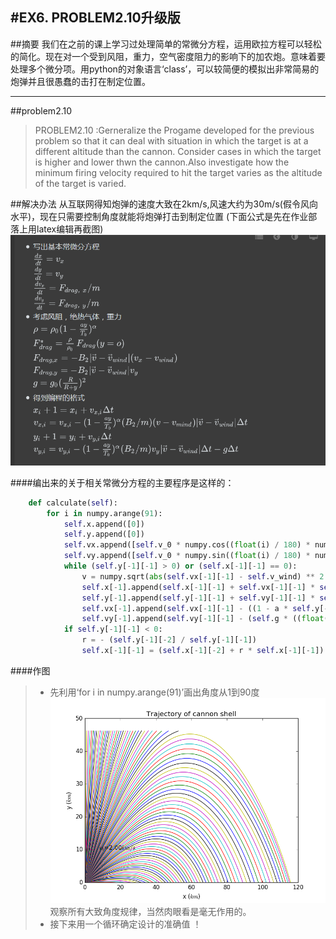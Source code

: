 #EX6. PROBLEM2.10升级版
------
##摘要
我们在之前的课上学习过处理简单的常微分方程，运用欧拉方程可以轻松的简化。现在对一个受到风阻，重力，空气密度阻力的影响下的加农炮。意味着要处理多个微分项。用python的对象语言‘class’，可以较简便的模拟出非常简易的炮弹并且很愚蠢的击打在制定位置。

------
##problem2.10
>PROBLEM2.10 :Gerneralize the Progame developed for the previous problem so that it can deal with situation in which the target is at a different altitude than the cannon.
Consider cases in which the target is higher and lower thwn the cannon.Also investigate how the minimum firing velocity required to hit the target varies as the altitude of the target is varied.

##解决办法
从互联网得知炮弹的速度大致在2km/s,风速大约为30m/s(假令风向水平)，现在只需要控制角度就能将炮弹打击到制定位置
(下面公式是先在作业部落上用latex编辑再截图)
![](https://github.com/jigga301/compuational_physics_N2014301020070/blob/master/EX6/QQ%E6%88%AA%E5%9B%BE20161024004807.png)

####编出来的关于相关常微分方程的主要程序是这样的：
```python
    def calculate(self):
        for i in numpy.arange(91):
            self.x.append([0])
            self.y.append([0])
            self.vx.append([self.v_0 * numpy.cos((float(i) / 180) * numpy.pi)])
            self.vy.append([self.v_0 * numpy.sin((float(i) / 180) * numpy.pi)])
            while (self.y[-1][-1] > 0) or (self.x[-1][-1] == 0):
                v = numpy.sqrt(abs(self.vx[-1][-1] - self.v_wind) ** 2 + (self.vy[-1][-1]) ** 2)
                self.x[-1].append(self.x[-1][-1] + self.vx[-1][-1] * self.dt)
                self.y[-1].append(self.y[-1][-1] + self.vy[-1][-1] * self.dt)
                self.vx[-1].append(self.vx[-1][-1] - ((1 - a * self.y[-1][-1] / T0) ** alpha) * B2 * v * (self.vx[-1][-1] - self.v_wind) * self.dt)
                self.vy[-1].append(self.vy[-1][-1] - (self.g * ((float(R) / (R + self.y[-1][-1])) ** 2) + ((1 - a * self.y[-1][-1] / T0) ** alpha) * B2 * v * self.vy[-1][-1]) * self.dt)
            if self.y[-1][-1] < 0:
                r = - (self.y[-1][-2] / self.y[-1][-1])
                self.x[-1][-1] = (self.x[-1][-2] + r * self.x[-1][-1]) / (r + 1)  

```
####作图
> * 先利用‘for i in numpy.arange(91)’画出角度从1到90度
![](https://github.com/jigga301/compuational_physics_N2014301020070/blob/master/EX6/1%E5%88%B090%E5%BA%A6%E9%A3%9E%E8%A1%8C%E7%82%AE%E5%BC%B9.png)
观察所有大致角度规律，当然肉眼看是毫无作用的。
> * 接下来用一个循环确定设计的准确值
！[](https://github.com/jigga301/compuational_physics_N2014301020070/blob/master/EX6/figure_1.png)
